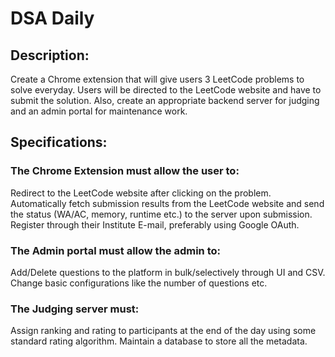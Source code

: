 # DSA Daily

## Description:
Create a Chrome extension that will give users 3 LeetCode problems to solve everyday. Users will be directed to the LeetCode website and have to submit the solution. Also, create an appropriate backend server for judging and an admin portal for maintenance work.

## Specifications:
### The Chrome Extension must allow the user to:
Redirect to the LeetCode website after clicking on the problem.
Automatically fetch submission results from the LeetCode website and send the status (WA/AC, memory, runtime etc.) to the server upon submission.
Register through their Institute E-mail, preferably using Google OAuth.

### The Admin portal must allow the admin to:
Add/Delete questions to the platform in bulk/selectively through UI and CSV.
Change basic configurations like the number of questions etc.

### The Judging server must:
Assign ranking and rating to participants at the end of the day using some standard rating algorithm.
Maintain a database to store all the metadata.
